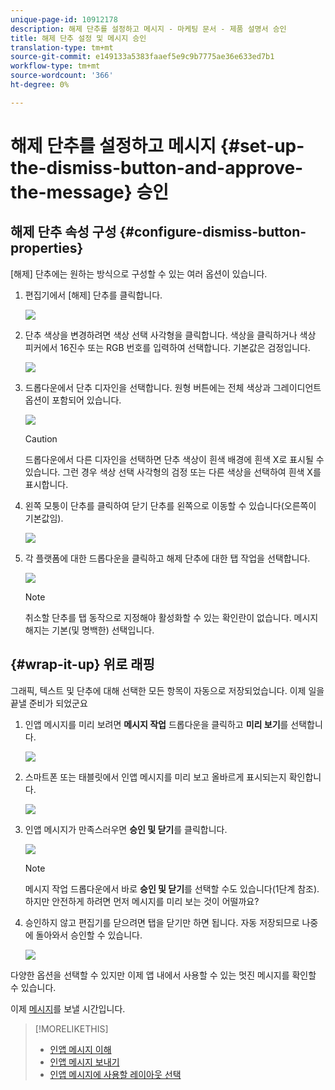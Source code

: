 ```yaml
---
unique-page-id: 10912178
description: 해제 단추를 설정하고 메시지 - 마케팅 문서 - 제품 설명서 승인
title: 해제 단추 설정 및 메시지 승인
translation-type: tm+mt
source-git-commit: e149133a5383faaef5e9c9b7775ae36e633ed7b1
workflow-type: tm+mt
source-wordcount: '366'
ht-degree: 0%

---
```



# 해제 단추를 설정하고 메시지 {#set-up-the-dismiss-button-and-approve-the-message} 승인

## 해제 단추 속성 구성 {#configure-dismiss-button-properties}

[해제] 단추에는 원하는 방식으로 구성할 수 있는 여러 옵션이 있습니다.

1. 편집기에서 [해제] 단추를 클릭합니다.

   ![](assets/image2016-5-9-10-3a23-3a37.png)

1. 단추 색상을 변경하려면 색상 선택 사각형을 클릭합니다. 색상을 클릭하거나 색상 피커에서 16진수 또는 RGB 번호를 입력하여 선택합니다. 기본값은 검정입니다.

   ![](assets/image2016-5-9-10-3a33-3a17.png)

1. 드롭다운에서 단추 디자인을 선택합니다. 원형 버튼에는 전체 색상과 그레이디언트 옵션이 포함되어 있습니다.

   ![](assets/image2016-5-9-10-3a35-3a46.png)

   >[!CAUTION]
   >
   >드롭다운에서 다른 디자인을 선택하면 단추 색상이 흰색 배경에 흰색 X로 표시될 수 있습니다. 그런 경우 색상 선택 사각형의 검정 또는 다른 색상을 선택하여 흰색 X를 표시합니다.

1. 왼쪽 모퉁이 단추를 클릭하여 닫기 단추를 왼쪽으로 이동할 수 있습니다(오른쪽이 기본값임).

   ![](assets/image2016-5-9-10-3a39-3a5.png)

1. 각 플랫폼에 대한 드롭다운을 클릭하고 해제 단추에 대한 탭 작업을 선택합니다.

   ![](assets/image2016-5-9-10-3a43-3a54.png)

   >[!NOTE]
   >
   >취소할 단추를 탭 동작으로 지정해야 활성화할 수 있는 확인란이 없습니다. 메시지 해지는 기본(및 명백한) 선택입니다.

## {#wrap-it-up} 위로 래핑

그래픽, 텍스트 및 단추에 대해 선택한 모든 항목이 자동으로 저장되었습니다. 이제 일을 끝낼 준비가 되었군요

1. 인앱 메시지를 미리 보려면 **메시지 작업** 드롭다운을 클릭하고 **미리 보기**&#x200B;를 선택합니다.

   ![](assets/image2016-5-9-10-3a58-3a38.png)

1. 스마트폰 또는 태블릿에서 인앱 메시지를 미리 보고 올바르게 표시되는지 확인합니다.

   ![](assets/image2016-5-9-11-3a2-3a13.png)

1. 인앱 메시지가 만족스러우면 **승인 및 닫기**&#x200B;를 클릭합니다.

   ![](assets/image2016-5-9-11-3a8-3a52.png)

   >[!NOTE]
   >
   >메시지 작업 드롭다운에서 바로 **승인 및 닫기**&#x200B;를 선택할 수도 있습니다(1단계 참조). 하지만 안전하게 하려면 먼저 메시지를 미리 보는 것이 어떨까요?

1. 승인하지 않고 편집기를 닫으려면 탭을 닫기만 하면 됩니다. 자동 저장되므로 나중에 돌아와서 승인할 수 있습니다.

   ![](assets/image2016-5-9-11-3a9-3a46.png)

다양한 옵션을 선택할 수 있지만 이제 앱 내에서 사용할 수 있는 멋진 메시지를 확인할 수 있습니다.

이제 [메시지](http://docs.marketo.com/display/docs/send+your+in-app+message)를 보낼 시간입니다.

>[!MORELIKETHIS]
>
>* [인앱 메시지 이해](../../../../product-docs/mobile-marketing/in-app-messages/understanding-in-app-messages.md)
>* [인앱 메시지 보내기](http://docs.marketo.com/display/docs/send+your+in-app+message)
>* [인앱 메시지에 사용할 레이아웃 선택](choose-a-layout-for-your-in-app-message.md)

>



